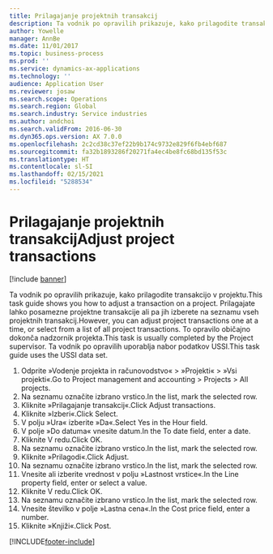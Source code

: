 ```yaml
---
title: Prilagajanje projektnih transakcij
description: Ta vodnik po opravilih prikazuje, kako prilagodite transakcijo v projektu.
author: Yowelle
manager: AnnBe
ms.date: 11/01/2017
ms.topic: business-process
ms.prod: ''
ms.service: dynamics-ax-applications
ms.technology: ''
audience: Application User
ms.reviewer: josaw
ms.search.scope: Operations
ms.search.region: Global
ms.search.industry: Service industries
ms.author: andchoi
ms.search.validFrom: 2016-06-30
ms.dyn365.ops.version: AX 7.0.0
ms.openlocfilehash: 2c2cd38c37ef22b9b174c9732e829f6fb4ebf687
ms.sourcegitcommit: fa32b1893286f20271fa4ec4be8fc68bd135f53c
ms.translationtype: HT
ms.contentlocale: sl-SI
ms.lasthandoff: 02/15/2021
ms.locfileid: "5288534"
---
```

# <a name="adjust-project-transactions"></a><span data-ttu-id="77274-103">Prilagajanje projektnih transakcij</span><span class="sxs-lookup"><span data-stu-id="77274-103">Adjust project transactions</span></span>

[!include [banner](../../includes/banner.md)]

<span data-ttu-id="77274-104">Ta vodnik po opravilih prikazuje, kako prilagodite transakcijo v projektu.</span><span class="sxs-lookup"><span data-stu-id="77274-104">This task guide shows you how to adjust a transaction on a project.</span></span> <span data-ttu-id="77274-105">Prilagajate lahko posamezne projektne transakcije ali pa jih izberete na seznamu vseh projektnih transakcij.</span><span class="sxs-lookup"><span data-stu-id="77274-105">However, you can adjust project transactions one at a time, or select from a list of all project transactions.</span></span> <span data-ttu-id="77274-106">To opravilo običajno dokonča nadzornik projekta.</span><span class="sxs-lookup"><span data-stu-id="77274-106">This task is usually completed by the Project supervisor.</span></span> <span data-ttu-id="77274-107">Ta vodnik po opravilih uporablja nabor podatkov USSI.</span><span class="sxs-lookup"><span data-stu-id="77274-107">This task guide uses the USSI data set.</span></span>

1. <span data-ttu-id="77274-108">Odprite »Vodenje projekta in računovodstvo« > »Projekti« > »Vsi projekti«.</span><span class="sxs-lookup"><span data-stu-id="77274-108">Go to Project management and accounting > Projects > All projects.</span></span> 
2. <span data-ttu-id="77274-109">Na seznamu označite izbrano vrstico.</span><span class="sxs-lookup"><span data-stu-id="77274-109">In the list, mark the selected row.</span></span> 
3. <span data-ttu-id="77274-110">Kliknite »Prilagajanje transakcij«.</span><span class="sxs-lookup"><span data-stu-id="77274-110">Click Adjust transactions.</span></span> 
4. <span data-ttu-id="77274-111">Kliknite »Izberi«.</span><span class="sxs-lookup"><span data-stu-id="77274-111">Click Select.</span></span> 
5. <span data-ttu-id="77274-112">V polju »Ura« izberite »Da«.</span><span class="sxs-lookup"><span data-stu-id="77274-112">Select Yes in the Hour field.</span></span> 
6. <span data-ttu-id="77274-113">V polje »Do datuma« vnesite datum.</span><span class="sxs-lookup"><span data-stu-id="77274-113">In the To date field, enter a date.</span></span> 
7. <span data-ttu-id="77274-114">Kliknite V redu.</span><span class="sxs-lookup"><span data-stu-id="77274-114">Click OK.</span></span> 
8. <span data-ttu-id="77274-115">Na seznamu označite izbrano vrstico.</span><span class="sxs-lookup"><span data-stu-id="77274-115">In the list, mark the selected row.</span></span> 
9. <span data-ttu-id="77274-116">Kliknite »Prilagodi«.</span><span class="sxs-lookup"><span data-stu-id="77274-116">Click Adjust.</span></span> 
10. <span data-ttu-id="77274-117">Na seznamu označite izbrano vrstico.</span><span class="sxs-lookup"><span data-stu-id="77274-117">In the list, mark the selected row.</span></span> 
11. <span data-ttu-id="77274-118">Vnesite ali izberite vrednost v polju »Lastnost vrstice«.</span><span class="sxs-lookup"><span data-stu-id="77274-118">In the Line property field, enter or select a value.</span></span> 
12. <span data-ttu-id="77274-119">Kliknite V redu.</span><span class="sxs-lookup"><span data-stu-id="77274-119">Click OK.</span></span> 
13. <span data-ttu-id="77274-120">Na seznamu označite izbrano vrstico.</span><span class="sxs-lookup"><span data-stu-id="77274-120">In the list, mark the selected row.</span></span> 
14. <span data-ttu-id="77274-121">Vnesite številko v polje »Lastna cena«.</span><span class="sxs-lookup"><span data-stu-id="77274-121">In the Cost price field, enter a number.</span></span> 
15. <span data-ttu-id="77274-122">Kliknite »Knjiži«.</span><span class="sxs-lookup"><span data-stu-id="77274-122">Click Post.</span></span> 


[!INCLUDE[footer-include](../../includes/footer-banner.md)]
